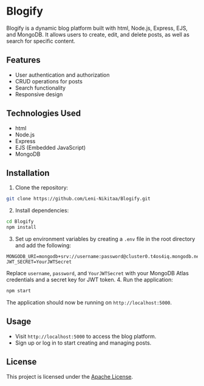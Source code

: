 # Blogify

Blogify is a dynamic blog platform built with html, Node.js, Express, EJS, and MongoDB. It allows users to create, edit, and delete posts, as well as search for specific content.

## Features

- User authentication and authorization
- CRUD operations for posts
- Search functionality
- Responsive design

## Technologies Used

- html
- Node.js
- Express
- EJS (Embedded JavaScript)
- MongoDB

## Installation

1. Clone the repository:

```bash
git clone https://github.com/Leni-Nikitaa/Blogify.git
```

2. Install dependencies:

```bash
cd Blogify
npm install
```

3. Set up environment variables by creating a `.env` file in the root directory and add the following:

```
MONGODB_URI=mongodb+srv://username:password@cluster0.t4os4iq.mongodb.net/blogify
JWT_SECRET=YourJWTSecret
```

Replace `username`, `password`, and `YourJWTSecret` with your MongoDB Atlas credentials and a secret key for JWT token. 4. Run the application:

```bash
npm start
```

The application should now be running on `http://localhost:5000`.

## Usage

- Visit `http://localhost:5000` to access the blog platform.
- Sign up or log in to start creating and managing posts.

## License

This project is licensed under the [Apache License](https://github.com/Leni-Nikitaa/Blogify/blob/main/LICENSE).
